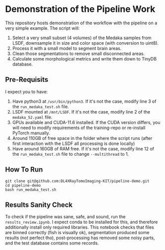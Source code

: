 # Demonstration of the Pipeline Work

This repository hosts demonstration of the workflow with the pipeline on a very simple example.
The script will:

1. Select a very small subset (4 volumes) of the Medaka samples from LSDF, downsample it in size and color space (with conversion to uint8).
2. Process it with a small model to segment brain areas.
3. Clean those segmentations to remove small disconnected areas.
4. Calculate some morphological metrics and write them down to TinyDB database.

## Pre-Requisits

I expect you to have:

1. Have python3 at `/usr/bin/python3`. If it's not the case, modify line 3 of the `run_medaka_test.sh` file.
2. LSDF mounted at `/mnt/LSDF`. If it's not the case, modify line 2 of the `medaka_52.yaml` file.
3. GPUs available and CUDA-11.6 installed. If the CUDA version differs, you will need to modify requirements of the training-repo or re-install PyTorch manually.
4. Around 110GB of free space in the folder where the script runs (after first interaction with the LSDF all processing is done locally)
5. Have around 160GB of RAM free. If it's not the case, modify line 12 of the `run_medaka_test.sh` file to change `--multithread` to 1.

## How To Run

```
git clone git@github.com:DL4XRayTomoImaging-KIT/pipeline-demo.git
cd pipeline-demo
bash run_medaka_test.sh
```

## Results Sanity Check

To check if the pipeline was sane, safe, and sound, run the `results_review.ipynb`.
I expect conda to be installed for this, and therefore additionally install only required libraries.
This notebook checks that files are binned correctly (fish is visually ok), segmentation produced some results (not perfect tho), post-processing has removed some noisy parts, and the test database contains some records.
